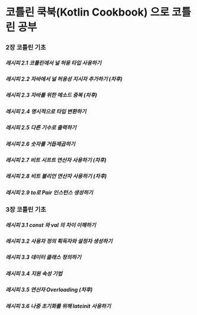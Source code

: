 # 코틀린 쿡북(Kotlin Cookbook) 으로 코틀린 공부

### 2장 코틀린 기초

##### 레시피 2.1 코틀린에서 널 허용 타입 사용하기

##### 레시피 2.2 자바에서 널 허용성 지시자 추가하기 (차후)

##### 레시피 2.3 자바를 위한 메소드 중복 (차후)

##### 레시피 2.4 명시적으로 타입 변환하기

##### 레시피 2.5 다른 기수로 출력하기

##### 레시피 2.6 숫자를 거듭제곱하기

##### 레시피 2.7 비트 시프트 연산자 사용하기 (차후)

##### 레시피 2.8 비트 불리언 연산자 사용하기 (차후)

##### 레시피 2.9 to로 Pair 인스턴스 생성하기

### 3장 코틀린 기초

##### 레시피 3.1 const 와 val 의 차이 이해하기

##### 레시피 3.2 사용자 정의 획득자와 설정자 생성하기

##### 레시피 3.3 데이터 클래스 정의하기

##### 레시피 3.4 지원 속성 기법

##### 레시피 3.5 연산자 Overloading (차후)

##### 레시피 3.6 나중 초기화를 위해 lateinit 사용하기
